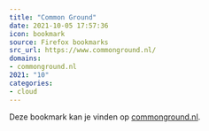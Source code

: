 ```yaml
---
title: "Common Ground"
date: 2021-10-05 17:57:36
icon: bookmark
source: Firefox bookmarks
src_url: https://www.commonground.nl/
domains:
- commonground.nl
2021: "10"
categories:
- cloud
---
```

Deze bookmark kan je vinden op [commonground.nl](https://www.commonground.nl/).
